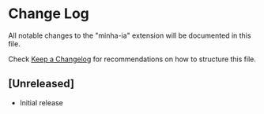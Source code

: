# Change Log

All notable changes to the "minha-ia" extension will be documented in this file.

Check [Keep a Changelog](http://keepachangelog.com/) for recommendations on how to structure this file.

## [Unreleased]

- Initial release